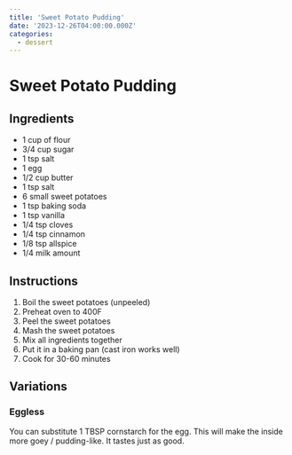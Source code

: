 ```yaml
---
title: 'Sweet Potato Pudding'
date: '2023-12-26T04:00:00.000Z'
categories:
  - dessert
---
```

# Sweet Potato Pudding

## Ingredients
- 1 cup of flour
- 3/4 cup sugar
- 1 tsp salt
- 1 egg
- 1/2 cup butter
- 1 tsp salt
- 6 small sweet potatoes
- 1 tsp baking soda
- 1 tsp vanilla 
- 1/4 tsp cloves
- 1/4 tsp cinnamon
- 1/8 tsp allspice
- 1/4 milk amount

## Instructions

1. Boil the sweet potatoes (unpeeled)
2. Preheat oven to 400F
2. Peel the sweet potatoes 
3. Mash the sweet potatoes
4. Mix all ingredients together
5. Put it in a baking pan (cast iron works well)
6. Cook for 30-60 minutes

## Variations

### Eggless
You can substitute 1 TBSP cornstarch for the egg. This will make
the inside more goey / pudding-like. It tastes just as good.


